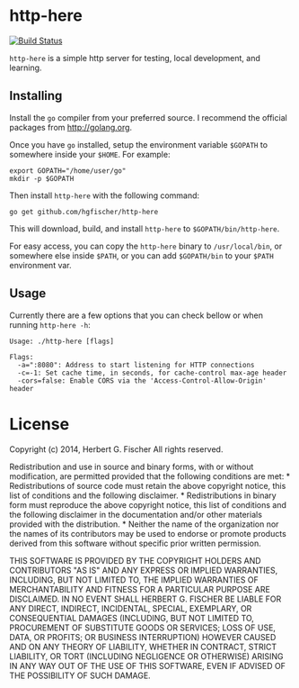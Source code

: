 # http-here

[![Build Status](https://travis-ci.org/hgfischer/http-here.svg?branch=master)](https://travis-ci.org/hgfischer/http-here)

`http-here` is a simple http server for testing, local development, and learning.

## Installing

Install the `go` compiler from your preferred source. I recommend the official packages from http://golang.org.

Once you have `go` installed, setup the environment variable `$GOPATH` to somewhere inside your `$HOME`. For example:

```
export GOPATH="/home/user/go"
mkdir -p $GOPATH
```

Then install `http-here` with the following command:

```
go get github.com/hgfischer/http-here
```

This will download, build, and install `http-here` to `$GOPATH/bin/http-here`.

For easy access, you can copy the `http-here` binary to `/usr/local/bin`, or somewhere else inside `$PATH`, or you
can add `$GOPATH/bin` to your `$PATH` environment var.

## Usage

Currently there are a few options that you can check bellow or when running `http-here -h`:

```
Usage: ./http-here [flags]

Flags:
  -a=":8080": Address to start listening for HTTP connections
  -c=-1: Set cache time, in seconds, for cache-control max-age header
  -cors=false: Enable CORS via the 'Access-Control-Allow-Origin' header
```

# License 

Copyright (c) 2014, Herbert G. Fischer
All rights reserved.

Redistribution and use in source and binary forms, with or without
modification, are permitted provided that the following conditions are met:
    * Redistributions of source code must retain the above copyright
      notice, this list of conditions and the following disclaimer.
    * Redistributions in binary form must reproduce the above copyright
      notice, this list of conditions and the following disclaimer in the
      documentation and/or other materials provided with the distribution.
    * Neither the name of the organization nor the
      names of its contributors may be used to endorse or promote products
      derived from this software without specific prior written permission.

THIS SOFTWARE IS PROVIDED BY THE COPYRIGHT HOLDERS AND CONTRIBUTORS "AS IS" AND
ANY EXPRESS OR IMPLIED WARRANTIES, INCLUDING, BUT NOT LIMITED TO, THE IMPLIED
WARRANTIES OF MERCHANTABILITY AND FITNESS FOR A PARTICULAR PURPOSE ARE
DISCLAIMED. IN NO EVENT SHALL HERBERT G. FISCHER BE LIABLE FOR ANY
DIRECT, INDIRECT, INCIDENTAL, SPECIAL, EXEMPLARY, OR CONSEQUENTIAL DAMAGES
(INCLUDING, BUT NOT LIMITED TO, PROCUREMENT OF SUBSTITUTE GOODS OR SERVICES;
LOSS OF USE, DATA, OR PROFITS; OR BUSINESS INTERRUPTION) HOWEVER CAUSED AND
ON ANY THEORY OF LIABILITY, WHETHER IN CONTRACT, STRICT LIABILITY, OR TORT
(INCLUDING NEGLIGENCE OR OTHERWISE) ARISING IN ANY WAY OUT OF THE USE OF THIS
SOFTWARE, EVEN IF ADVISED OF THE POSSIBILITY OF SUCH DAMAGE.

